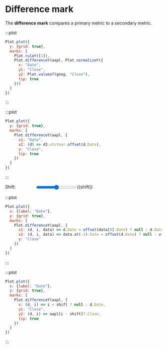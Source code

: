 <script setup>

import * as Plot from "@observablehq/plot";
import * as d3 from "d3";
import {ref, shallowRef, onMounted} from "vue";

const shift = ref(0);
const aapl = shallowRef([]);
const goog = shallowRef([]);

onMounted(() => {
  d3.csv("../data/aapl.csv", d3.autoType).then((data) => (aapl.value = data));
  d3.csv("../data/goog.csv", d3.autoType).then((data) => (goog.value = data));
});

const offset = (date) => d3.utcDay.offset(date, shift.value);

</script>

# Difference mark

The **difference mark** compares a primary metric to a secondary metric.

:::plot
```js
Plot.plot({
  y: {grid: true},
  marks: [
    Plot.ruleY([1]),
    Plot.differenceY(aapl, Plot.normalizeY({
      x: "Date",
      y1: "Close",
      y2: Plot.valueof(goog, "Close"),
      tip: true
    }))
  ]
})
```
:::

:::plot
```js
Plot.plot({
  y: {grid: true},
  marks: [
    Plot.differenceY(aapl, {
      x1: "Date",
      x2: (d) => d3.utcYear.offset(d.Date),
      y: "Close",
      tip: true
    })
  ]
})
```
:::

<p>
  <label class="label-input" style="display: flex;">
    <span style="display: inline-block; width: 7em;">Shift:</span>
    <input type="range" v-model.number="shift" min="0" max="1000" step="1">
    <span style="font-variant-numeric: tabular-nums;">{{shift}}</span>
  </label>
</p>

:::plot
```js
Plot.plot({
  x: {label: "Date"},
  y: {grid: true},
  marks: [
    Plot.differenceY(aapl, {
      x1: (d, i, data) => d.Date < offset(data[0].Date) ? null : d.Date,
      x2: (d, i, data) => data.at(-1).Date < offset(d.Date) ? null : offset(d.Date),
      y: "Close"
    })
  ]
})
```
:::

:::plot
```js
Plot.plot({
  x: {label: "Date"},
  y: {grid: true},
  marks: [
    Plot.differenceY(aapl, {
      x: (d, i) => i < shift ? null : d.Date,
      y1: "Close",
      y2: (d, i) => aapl[i - shift]?.Close,
      tip: true
    })
  ]
})
```
:::
